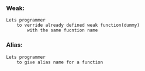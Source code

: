 ### Weak:
    Lets programmer 
        to verride already defined weak function(dummy) 
            with the same fucntion name
### Alias:
    Lets programmer
        to give alias name for a function
